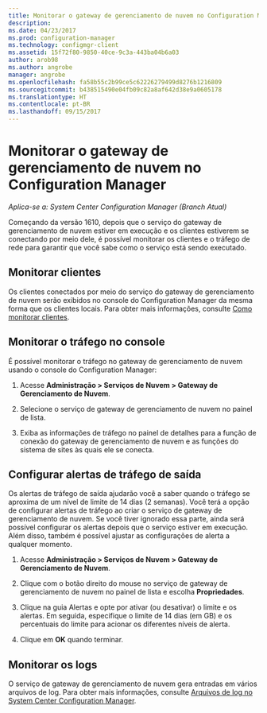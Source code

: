 ```yaml
---
title: Monitorar o gateway de gerenciamento de nuvem no Configuration Manager | Microsoft Docs
description: 
ms.date: 04/23/2017
ms.prod: configuration-manager
ms.technology: configmgr-client
ms.assetid: 15f72f80-9850-40ce-9c3a-443ba04b6a03
author: arob98
ms.author: angrobe
manager: angrobe
ms.openlocfilehash: fa58b55c2b99ce5c62226279499d8276b1216809
ms.sourcegitcommit: b438515490e04fb09c82a8af642d38e9a0605178
ms.translationtype: HT
ms.contentlocale: pt-BR
ms.lasthandoff: 09/15/2017
---
```

# <a name="monitor-cloud-management-gateway-in-configuration-manager"></a>Monitorar o gateway de gerenciamento de nuvem no Configuration Manager

*Aplica-se a: System Center Configuration Manager (Branch Atual)*

Começando da versão 1610, depois que o serviço do gateway de gerenciamento de nuvem estiver em execução e os clientes estiverem se conectando por meio dele, é possível monitorar os clientes e o tráfego de rede para garantir que você sabe como o serviço está sendo executado.

## <a name="monitor-clients"></a>Monitorar clientes

Os clientes conectados por meio do serviço do gateway de gerenciamento de nuvem serão exibidos no console do Configuration Manager da mesma forma que os clientes locais. Para obter mais informações, consulte [Como monitorar clientes](monitor-clients.md).

## <a name="monitor-traffic-in-the-console"></a>Monitorar o tráfego no console

É possível monitorar o tráfego no gateway de gerenciamento de nuvem usando o console do Configuration Manager:

1. Acesse **Administração > Serviços de Nuvem > Gateway de Gerenciamento de Nuvem**.

2. Selecione o serviço de gateway de gerenciamento de nuvem no painel de lista.

3. Exiba as informações de tráfego no painel de detalhes para a função de conexão do gateway de gerenciamento de nuvem e as funções do sistema de sites às quais ele se conecta.

## <a name="set-up-outbound-traffic-alerts"></a>Configurar alertas de tráfego de saída

Os alertas de tráfego de saída ajudarão você a saber quando o tráfego se aproxima de um nível de limite de 14 dias (2 semanas). Você terá a opção de configurar alertas de tráfego ao criar o serviço de gateway de gerenciamento de nuvem. Se você tiver ignorado essa parte, ainda será possível configurar os alertas depois que o serviço estiver em execução. Além disso, também é possível ajustar as configurações de alerta a qualquer momento.

1. Acesse **Administração > Serviços de Nuvem > Gateway de Gerenciamento de Nuvem**.

2. Clique com o botão direito do mouse no serviço de gateway de gerenciamento de nuvem no painel de lista e escolha **Propriedades**.

3. Clique na guia Alertas e opte por ativar (ou desativar) o limite e os alertas. Em seguida, especifique o limite de 14 dias (em GB) e os percentuais do limite para acionar os diferentes níveis de alerta.

4. Clique em **OK** quando terminar.

## <a name="monitor-logs"></a>Monitorar os logs

O serviço de gateway de gerenciamento de nuvem gera entradas em vários arquivos de log. Para obter mais informações, consulte [Arquivos de log no System Center Configuration Manager](/sccm/core/plan-design/hierarchy/log-files).
